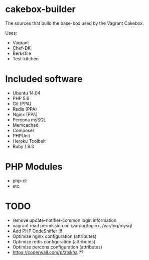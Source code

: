 cakebox-builder
===============

The sources that build the base-box used by the Vagrant Cakebox.

Uses:

- Vagrant
- Chef-DK
- Berksfile
- Test-kitchen

# Included software

- Ubuntu 14.04
- PHP 5.6
- Git (PPA)
- Redis (PPA)
- Nginx (PPA)
- Percona mySQL
- Memcached
- Composer
- PHPUnit
- Heroku Toolbelt
- Ruby 1.9.3

# PHP Modules

- php-cli
- etc.


# TODO

- remove update-notifier-common login information
- vagrant read permission on /var/log/nginx, /var/log/mysql
- Add PHP CodeSniffer !!!
- Optimize nginx configuration (attributes)
- Optimize redis configuration (attributes)
- Optimize percona configuration (attributes)
- https://coderwall.com/p/ztskha ??
